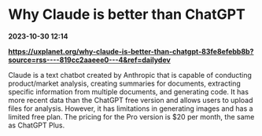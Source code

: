 # Why Claude is better than ChatGPT

**2023-10-30 12:14**

**https://uxplanet.org/why-claude-is-better-than-chatgpt-83fe8efebb8b?source=rss----819cc2aaeee0---4&ref=dailydev**

Claude is a text chatbot created by Anthropic that is capable of conducting product/market analysis, creating summaries for documents, extracting specific information from multiple documents, and generating code. It has more recent data than the ChatGPT free version and allows users to upload files for analysis. However, it has limitations in generating images and has a limited free plan. The pricing for the Pro version is $20 per month, the same as ChatGPT Plus.